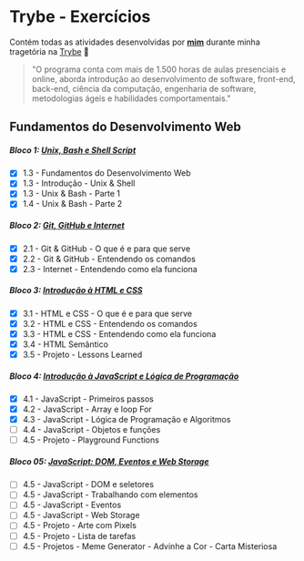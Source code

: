 # Trybe - Exercícios

Contém todas as atividades desenvolvidas por **[mim](https://www.linkedin.com/in/jorgedorio)** durante minha tragetória na [Trybe](https://www.betrybe.com/) :rocket:

> "O programa conta com mais de 1.500 horas de aulas presenciais e online, aborda introdução ao desenvolvimento de software, front-end, back-end, ciência da computação, engenharia de software, metodologias ágeis e habilidades comportamentais."

## Fundamentos do Desenvolvimento Web

##### Bloco 1: [Unix, Bash e Shell Script]()

- [x] 1.3 - Fundamentos do Desenvolvimento Web
- [x] 1.3 - Introdução - Unix & Shell
- [x] 1.3 - Unix & Bash - Parte 1
- [x] 1.4 - Unix & Bash - Parte 2

##### Bloco 2: [Git, GitHub e Internet]()

- [x] 2.1 - Git & GitHub - O que é e para que serve
- [x] 2.2 - Git & GitHub - Entendendo os comandos
- [x] 2.3 - Internet - Entendendo como ela funciona

##### Bloco 3: [Introdução à HTML e CSS](https://github.com/JorgeDorio/trybe-exercises/tree/main/Fundamentals%20of%20Web%20Development/03%20-%20Introduction%20to%20HTML%20and%20CSS)

- [x] 3.1 - HTML e CSS - O que é e para que serve
- [x] 3.2 - HTML e CSS - Entendendo os comandos
- [x] 3.3 - HTML e CSS - Entendendo como ela funciona
- [x] 3.4 - HTML Semântico
- [x] 3.5 - Projeto - Lessons Learned

##### Bloco 4: [Introdução à JavaScript e Lógica de Programação]()

- [x] 4.1 - JavaScript - Primeiros passos
- [x] 4.2 - JavaScript - Array e loop For
- [x] 4.3 - JavaScript - Lógica de Programação e Algoritmos
- [ ] 4.4 - JavaScript - Objetos e funções
- [ ] 4.5 - Projeto - Playground Functions

##### Bloco 05: [JavaScript: DOM, Eventos e Web Storage]()

- [ ] 4.5 - JavaScript - DOM e seletores
- [ ] 4.5 - JavaScript - Trabalhando com elementos
- [ ] 4.5 - JavaScript - Eventos
- [ ] 4.5 - JavaScript - Web Storage
- [ ] 4.5 - Projeto - Arte com Pixels
- [ ] 4.5 - Projeto - Lista de tarefas
- [ ] 4.5 - Projetos - Meme Generator - Advinhe a Cor - Carta Misteriosa

